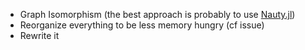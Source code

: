 * Graph Isomorphism (the best approach is probably to use [Nauty.jl](https://github.com/bovine3dom/Nauty.jl/))
* Reorganize everything to be less memory hungry (cf issue)
* Rewrite it 
